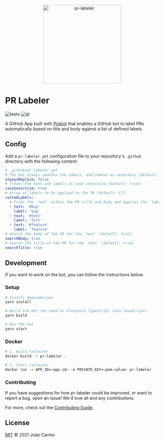 <p align="center">
	<img src="https://raw.githubusercontent.com/joaocarmo/pr-labeler/master/assets/pr-labeler.svg?sanitize=true" width="256px" alt="pr-labeler">
</p>

# PR Labeler

![tests](https://github.com/joaocarmo/pr-labeler/workflows/Tests/badge.svg)
![ql](https://github.com/joaocarmo/pr-labeler/workflows/CodeQL/badge.svg)

A GitHub App built with [Probot](https://github.com/probot/probot) that enables
a GitHub bot to label PRs automatically based on title and body against a list
of defined labels.

## Config

Add a `pr-labeler.yml` configuration file to your repository's `.github`
directory with the following content:

```yaml
# .github/pr-labeler.yml
# The bot always updates the labels, add/remove as necessary [default: false]
alwaysReplace: false
# Treats the text and labels as case sensitive [default: true]
caseSensitive: true
# Array of labels to be applied to the PR [default: []]
customLabels:
  # Finds the `text` within the PR title and body and applies the `label`
  - text: '#bug'
    label: 'bug'
  - text: '#test'
    label: 'test'
  - text: '#feature'
    label: 'feature'
# Search the body of the PR for the `text` [default: true]
searchBody: true
# Search the title of the PR for the `text` [default: true]
searchTitle: true
```

## Development

If you want to work on the bot, you can follow the instructions below.

### Setup

```sh
# Install dependencies
yarn install

# Build the bot (we need to transpile TypeScript into JavaScript)
yarn build

# Run the bot
yarn start
```

### Docker

```sh
# 1. Build container
docker build -t pr-labeler .

# 2. Start container
docker run -e APP_ID=<app-id> -e PRIVATE_KEY=<pem-value> pr-labeler
```

### Contributing

If you have suggestions for how pr-labeler could be improved, or want to report a bug, open an issue! We'd love all and any contributions.

For more, check out the [Contributing Guide](CONTRIBUTING.md).

## License

[MIT](LICENSE) © 2021 João Carmo
